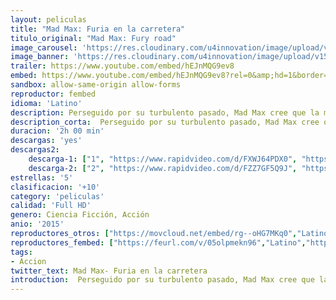 ```yaml
---
layout: peliculas
title: "Mad Max: Furia en la carretera"
titulo_original: "Mad Max: Fury road"
image_carousel: 'https://res.cloudinary.com/u4innovation/image/upload/v1560725478/mad-poster-min_riwett.jpg'
image_banner: 'https://res.cloudinary.com/u4innovation/image/upload/v1560725479/mad-banner-min_iapqvm.jpg'
trailer: https://www.youtube.com/embed/hEJnMQG9ev8
embed: https://www.youtube.com/embed/hEJnMQG9ev8?rel=0&amp;hd=1&border=0&wmode=opaque&enablejsapi=1&modestbranding=1&controls=1&showinfo=1
sandbox: allow-same-origin allow-forms
reproductor: fembed
idioma: 'Latino'
description: Perseguido por su turbulento pasado, Mad Max cree que la mejor forma de sobrevivir es ir solo por el mundo. Sin embargo, se ve arrastrado a formar parte de un grupo que huye a través del desierto en un War Rig conducido por una Emperatriz de élite, Furiosa. Escapan de una Ciudadela tiranizada por Immortan Joe, a quien han arrebatado algo irreemplazable. Enfurecido, el Señor de la Guerra moviliza a todas sus bandas y persigue implacablemente a los rebeldes en una "guerra de la carretera" de altas revoluciones... Cuarta entrega de la saga post-apocalíptica que resucita la trilogía que a principios de los ochenta protagonizó Mel Gibson.
description_corta:  Perseguido por su turbulento pasado, Mad Max cree que la mejor forma de sobrevivir es ir solo por el mundo. Sin embargo, se ve arrastrado a formar parte de un grupo que huye a través del desierto en un War Rig conducido por una Emperatriz de élite, Furiosa. Escapan de una ...
duracion: '2h 00 min'
descargas: 'yes'
descargas2:
    descarga-1: ["1", "https://www.rapidvideo.com/d/FXWJ64PDX0", "https://www.google.com/s2/favicons?domain=www.rapidvideo.com","RapidVideo","https://res.cloudinary.com/imbriitneysam/image/upload/v1541473684/mexico.png", "Latino", "Full HD"]
    descarga-2: ["2", "https://www.rapidvideo.com/d/FZZ7GF5Q9J", "https://www.google.com/s2/favicons?domain=www.rapidvideo.com","RapidVideo","https://res.cloudinary.com/imbriitneysam/image/upload/v1541473684/mexico.png", "Latino", "Full HD"]
estrellas: '5'
clasificacion: '+10'
category: 'peliculas'
calidad: 'Full HD'
genero: Ciencia Ficción, Acción
anio: '2015'
reproductores_otros: ["https://movcloud.net/embed/rg--oHG7MKq0","Latino","https://streampelis.info/public/dist/index.html?id=6b162f67dc39afe1ffc9fe52b72f2c11","Latino","https://api.cuevana3.io/stream/index.php?file=ek5lbm9xYWNrS0xYMTZLa2xNbkdvY3ZTb3BtZng4TGp6ZFpobGFMUGtPTFJ5SnFUWU5MSzZkUFhZR1JwbTVha25KR1VvcVBWMGVMWWtaYWhvSkhWNTVXV2JHUmttNUhTc0tTSGtYdW1qK0RVbHc9PQ","Latino","https://mstream.press/cbaaslvftf7l","Latino"]
reproductores_fembed: ["https://feurl.com/v/05olpmekn96","Latino","https://feurl.com/v/8goz63j8ly9","Latino"]
tags:
- Accion
twitter_text: Mad Max- Furia en la carretera
introduction:  Perseguido por su turbulento pasado, Mad Max cree que la mejor forma de sobrevivir es ir solo por el mundo. Sin embargo, se ve arrastrado a formar parte de un grupo que huye a través del desierto en un War Rig conducido por una Emperatriz de élite, Furiosa. Escapan de una
---
```



 







